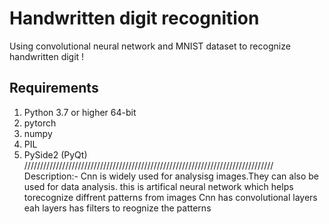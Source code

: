 # Handwritten digit recognition
Using convolutional neural network and MNIST dataset to recognize handwritten digit
!

## Requirements
1. Python 3.7 or higher 64-bit
2. pytorch
3. numpy
4. PIL
5. PySide2 (PyQt)
///////////////////////////////////////////////////////////////////////////////
Description:-
Cnn is widely used for analysisg images.They can also be used for data analysis. this is artifical neural network which helps torecognize diffrent patterns from images Cnn has convolutional layers eah layers has filters  to reognize the patterns
